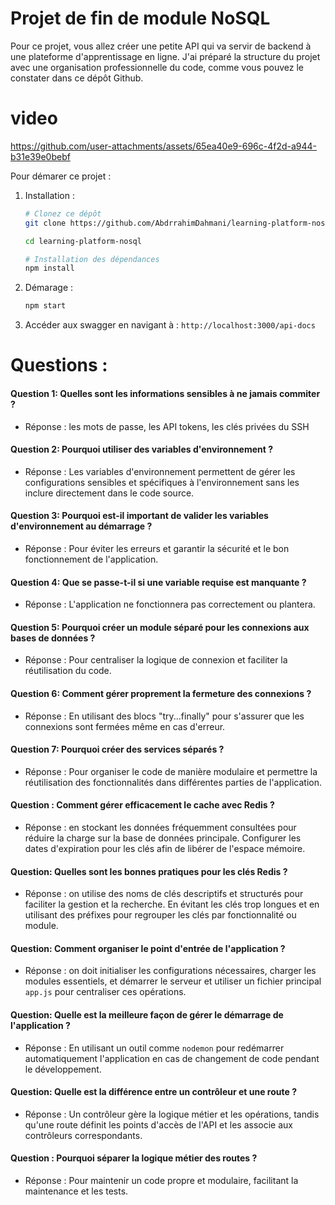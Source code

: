 # Projet de fin de module NoSQL

Pour ce projet, vous allez créer une petite API qui va servir de backend à une plateforme d'apprentissage en ligne. J'ai préparé la structure du projet avec une organisation professionnelle du code, comme vous pouvez le constater dans ce dépôt Github.

# video

https://github.com/user-attachments/assets/65ea40e9-696c-4f2d-a944-b31e39e0bebf

Pour démarer ce projet :

1. Installation :

   ```bash
   # Clonez ce dépôt
   git clone https://github.com/AbdrrahimDahmani/learning-platform-nosql.git

   cd learning-platform-nosql

   # Installation des dépendances
   npm install
   ```

2. Démarage :

   ```bash
   npm start
   ```

3. Accéder aux swagger en navigant à : `http://localhost:3000/api-docs`

# Questions :

#### Question 1: Quelles sont les informations sensibles à ne jamais commiter ?

- Réponse : les mots de passe, les API tokens, les clés privées du SSH

#### Question 2: Pourquoi utiliser des variables d'environnement ?

- Réponse : Les variables d'environnement permettent de gérer les configurations sensibles et spécifiques à l'environnement sans les inclure directement dans le code source.

#### Question 3: Pourquoi est-il important de valider les variables d'environnement au démarrage ?

- Réponse : Pour éviter les erreurs et garantir la sécurité et le bon fonctionnement de l'application.

#### Question 4: Que se passe-t-il si une variable requise est manquante ?

- Réponse : L'application ne fonctionnera pas correctement ou plantera.

#### Question 5: Pourquoi créer un module séparé pour les connexions aux bases de données ?

- Réponse : Pour centraliser la logique de connexion et faciliter la réutilisation du code.

#### Question 6: Comment gérer proprement la fermeture des connexions ?

- Réponse : En utilisant des blocs "try...finally" pour s'assurer que les connexions sont fermées même en cas d'erreur.

#### Question 7: Pourquoi créer des services séparés ?

- Réponse : Pour organiser le code de manière modulaire et permettre la réutilisation des fonctionnalités dans différentes parties de l'application.

#### Question : Comment gérer efficacement le cache avec Redis ?

- Réponse : en stockant les données fréquemment consultées pour réduire la charge sur la base de données principale. Configurer les dates d'expiration pour les clés afin de libérer de l'espace mémoire.

#### Question: Quelles sont les bonnes pratiques pour les clés Redis ?

- Réponse : on utilise des noms de clés descriptifs et structurés pour faciliter la gestion et la recherche. En évitant les clés trop longues et en utilisant des préfixes pour regrouper les clés par fonctionnalité ou module.

#### Question: Comment organiser le point d'entrée de l'application ?

- Réponse : on doit initialiser les configurations nécessaires, charger les modules essentiels, et démarrer le serveur et utiliser un fichier principal `app.js` pour centraliser ces opérations.

#### Question: Quelle est la meilleure façon de gérer le démarrage de l'application ?

- Réponse : En utilisant un outil comme `nodemon` pour redémarrer automatiquement l'application en cas de changement de code pendant le développement.

#### Question: Quelle est la différence entre un contrôleur et une route ?

- Réponse : Un contrôleur gère la logique métier et les opérations, tandis qu'une route définit les points d'accès de l'API et les associe aux contrôleurs correspondants.

#### Question : Pourquoi séparer la logique métier des routes ?

- Réponse : Pour maintenir un code propre et modulaire, facilitant la maintenance et les tests.
